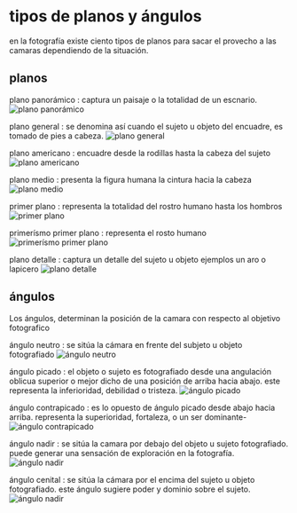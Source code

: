 # tipos de planos y ángulos

en la fotografía existe ciento tipos de planos para sacar el provecho a las camaras dependiendo de la situación.

## planos

plano panorámico
: captura un paisaje o la totalidad de un escnario.
  ![plano panorámico](/img/fotografia/panoramico.jpg)
  
plano general
: se denomina así cuando el sujeto u objeto del encuadre, es tomado de pies a cabeza.
  ![plano general](/img/fotografia/general-jpg)
  
plano americano
: encuadre desde la rodillas hasta la cabeza del sujeto
  ![plano americano](/img/fotografia/americano.jpg)
  
plano medio
: presenta la figura humana la cintura hacia la cabeza
  ![plano medio](/img/fotografia/medio.jpg)
  
primer plano 
: representa la totalidad del rostro humano hasta los hombros
  ![primer plano](/img/fotografia/primer.jpg)
  
primerísmo primer plano
: representa el rosto humano
  ![primerísmo primer plano](/img/fotografia/primerismo.jpg)
  
plano detalle
: captura un detalle del sujeto u objeto ejemplos un aro o lapicero
  ![plano detalle](/img/fotografia/detalle.jpg)


## ángulos

Los ángulos, determinan la posición de la camara con respecto al objetivo fotografico

ángulo neutro
: se sitúa la cámara en frente del subjeto u objeto fotografiado
  ![ángulo neutro](/img/fotografia/neutro.jpg)
  
ángulo picado
: el objeto o sujeto es fotografiado desde una angulación oblicua superior o mejor dicho de una posición de arriba hacia abajo. este representa la inferioridad, debilidad o tristeza.
  ![ángulo picado](/img/fotografia/picado.jpg)
  
ángulo contrapicado
: es lo opuesto de ángulo picado desde abajo hacia arriba. representa la superioridad, fortaleza, o un ser dominante-
  ![ángulo contrapicado](/img/fotografia/contrapicado.jpg)
  
ángulo nadir
: se sitúa la camara por debajo del objeto u sujeto fotografiado. puede generar una sensación de exploración en la fotografía.
  ![ángulo nadir](/img/fotografia/nadir.jpg)
  
ángulo cenital
: se sitúa la cámara por el encima del sujeto u objeto fotografiado. este ángulo sugiere poder y dominio sobre el sujeto.
  ![ángulo nadir](/img/fotografia/cenital.jpg)